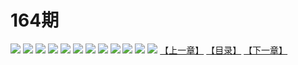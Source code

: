 # 164期
![](https://mao.mhtupian.com/uploads/img/7563/74831/001.jpg)
![](https://mao.mhtupian.com/uploads/img/7563/74831/002.jpg)
![](https://mao.mhtupian.com/uploads/img/7563/74831/003.jpg)
![](https://mao.mhtupian.com/uploads/img/7563/74831/004.jpg)
![](https://mao.mhtupian.com/uploads/img/7563/74831/005.jpg)
![](https://mao.mhtupian.com/uploads/img/7563/74831/006.jpg)
![](https://mao.mhtupian.com/uploads/img/7563/74831/007.jpg)
![](https://mao.mhtupian.com/uploads/img/7563/74831/008.jpg)
![](https://mao.mhtupian.com/uploads/img/7563/74831/009.jpg)
![](https://mao.mhtupian.com/uploads/img/7563/74831/010.jpg)
![](https://mao.mhtupian.com/uploads/img/7563/74831/011.jpg)
![](https://mao.mhtupian.com/uploads/img/7563/74831/012.jpg)
[【上一章】](./118.md)
[【目录】](./README.md)
[【下一章】](./120.md)
